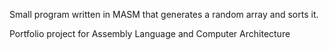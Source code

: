 Small program written in MASM that generates a random array and sorts it.

Portfolio project for Assembly Language and Computer Architecture
